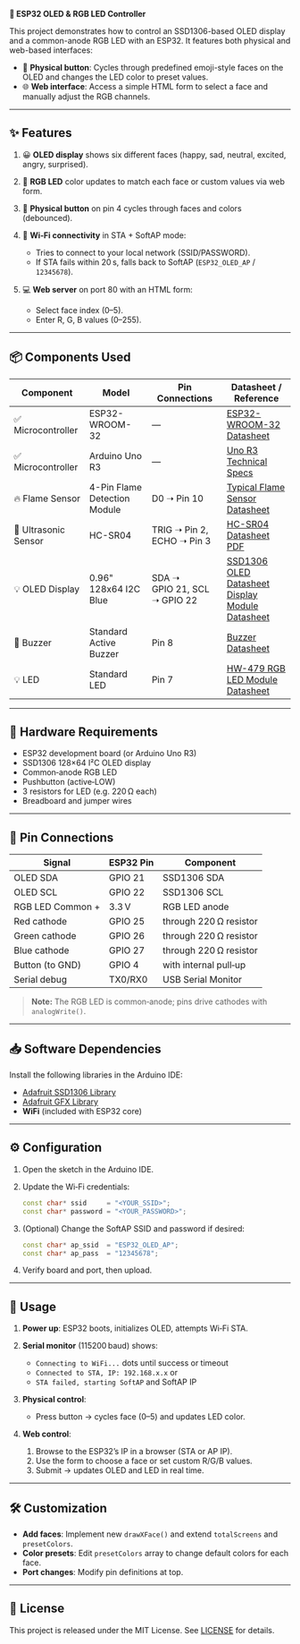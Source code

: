 **🚀 ESP32 OLED & RGB LED Controller**

This project demonstrates how to control an SSD1306-based OLED display and a common-anode RGB LED with an ESP32. It features both physical and web-based interfaces:

* 🔘 **Physical button**: Cycles through predefined emoji-style faces on the OLED and changes the LED color to preset values.
* 🌐 **Web interface**: Access a simple HTML form to select a face and manually adjust the RGB channels.

---

## ✨ Features

1. 😀 **OLED display** shows six different faces (happy, sad, neutral, excited, angry, surprised).
2. 🎨 **RGB LED** color updates to match each face or custom values via web form.
3. 🔄 **Physical button** on pin 4 cycles through faces and colors (debounced).
4. 📶 **Wi‑Fi connectivity** in STA + SoftAP mode:

   * Tries to connect to your local network (SSID/PASSWORD).
   * If STA fails within 20 s, falls back to SoftAP (`ESP32_OLED_AP` / `12345678`).
5. 💻 **Web server** on port 80 with an HTML form:

   * Select face index (0–5).
   * Enter R, G, B values (0–255).

---

## 📦 Components Used

| Component            | Model                        | Pin Connections              | Datasheet / Reference                                                                                                                                                                                                                                                                     |
| -------------------- | ---------------------------- | ---------------------------- | ----------------------------------------------------------------------------------------------------------------------------------------------------------------------------------------------------------------------------------------------------------------------------------------- |
| ✅ Microcontroller    | ESP32-WROOM-32               | —                            | [ESP32-WROOM-32 Datasheet](https://www.espressif.com/sites/default/files/documentation/esp32-wroom-32_datasheet_en.pdf)                                                                                                                                                                   |
| ✅ Microcontroller    | Arduino Uno R3               | —                            | [Uno R3 Technical Specs](https://docs.arduino.cc/hardware/uno-rev3)                                                                                                                                                                                                                       |
| 🔥 Flame Sensor      | 4-Pin Flame Detection Module | D0 ➝ Pin 10                  | [Typical Flame Sensor Datasheet](https://makerselectronics.com/product/flame-sensor-module-4-pin)                                                                                                                                                                                         |
| 📏 Ultrasonic Sensor | HC-SR04                      | TRIG ➝ Pin 2, ECHO ➝ Pin 3   | [HC-SR04 Datasheet PDF](https://cdn.sparkfun.com/datasheets/Sensors/Proximity/HCSR04.pdf)                                                                                                                                                                                                 |
| 💡 OLED Display      | 0.96" 128x64 I2C Blue        | SDA ➝ GPIO 21, SCL ➝ GPIO 22 | [SSD1306 OLED Datasheet](https://cdn-shop.adafruit.com/datasheets/SSD1306.pdf)  <br> [Display Module Datasheet](https://s20f2fdae3465e2c6.jimcontent.com/download/version/1675361647/module/14737241229/name/OLED%204%20Pin%20128x64%20Display%20module%200.96%20inch%20blue%20color.pdf) |
| 🔔 Buzzer            | Standard Active Buzzer       | Pin 8                        | [Buzzer Datasheet](https://makerselectronics.com/product/magnetic-buzzer-12v-2-pin)                                                                                                                                                                                                       |
| 💡 LED               | Standard LED                 | Pin 7                        | [HW-479 RGB LED Module Datasheet](https://makerselectronics.com/product/hw-479-rgb-led-module)                                                                                                                                                                                            |

---

## 🔌 Hardware Requirements

* ESP32 development board (or Arduino Uno R3)
* SSD1306 128×64 I²C OLED display
* Common‑anode RGB LED
* Pushbutton (active‑LOW)
* 3 resistors for LED (e.g. 220 Ω each)
* Breadboard and jumper wires

---

## 📌 Pin Connections

| Signal           | ESP32 Pin | Component              |
| ---------------- | --------- | ---------------------- |
| OLED SDA         | GPIO 21   | SSD1306 SDA            |
| OLED SCL         | GPIO 22   | SSD1306 SCL            |
| RGB LED Common + | 3.3 V     | RGB LED anode          |
| Red cathode      | GPIO 25   | through 220 Ω resistor |
| Green cathode    | GPIO 26   | through 220 Ω resistor |
| Blue cathode     | GPIO 27   | through 220 Ω resistor |
| Button (to GND)  | GPIO 4    | with internal pull‑up  |
| Serial debug     | TX0/RX0   | USB Serial Monitor     |

> **Note:** The RGB LED is common‑anode; pins drive cathodes with `analogWrite()`.

---

## 📥 Software Dependencies

Install the following libraries in the Arduino IDE:

* [Adafruit SSD1306 Library](https://github.com/adafruit/Adafruit_SSD1306)
* [Adafruit GFX Library](https://github.com/adafruit/Adafruit-GFX-Library)
* **WiFi** (included with ESP32 core)

---

## ⚙️ Configuration

1. Open the sketch in the Arduino IDE.
2. Update the Wi‑Fi credentials:

   ```cpp
   const char* ssid     = "<YOUR_SSID>";
   const char* password = "<YOUR_PASSWORD>";
   ```
3. (Optional) Change the SoftAP SSID and password if desired:

   ```cpp
   const char* ap_ssid  = "ESP32_OLED_AP";
   const char* ap_pass  = "12345678";
   ```
4. Verify board and port, then upload.

---

## 🚀 Usage

1. **Power up**: ESP32 boots, initializes OLED, attempts Wi‑Fi STA.
2. **Serial monitor** (115200 baud) shows:

   * `Connecting to WiFi...` dots until success or timeout
   * `Connected to STA, IP: 192.168.x.x` or
   * `STA failed, starting SoftAP` and SoftAP IP
3. **Physical control**:

   * Press button → cycles face (0–5) and updates LED color.
4. **Web control**:

   1. Browse to the ESP32’s IP in a browser (STA or AP IP).
   2. Use the form to choose a face or set custom R/G/B values.
   3. Submit → updates OLED and LED in real time.

---

## 🛠️ Customization

* **Add faces**: Implement new `drawXFace()` and extend `totalScreens` and `presetColors`.
* **Color presets**: Edit `presetColors` array to change default colors for each face.
* **Port changes**: Modify pin definitions at top.

---

## 📝 License

This project is released under the MIT License. See [LICENSE](LICENSE.md) for details.
